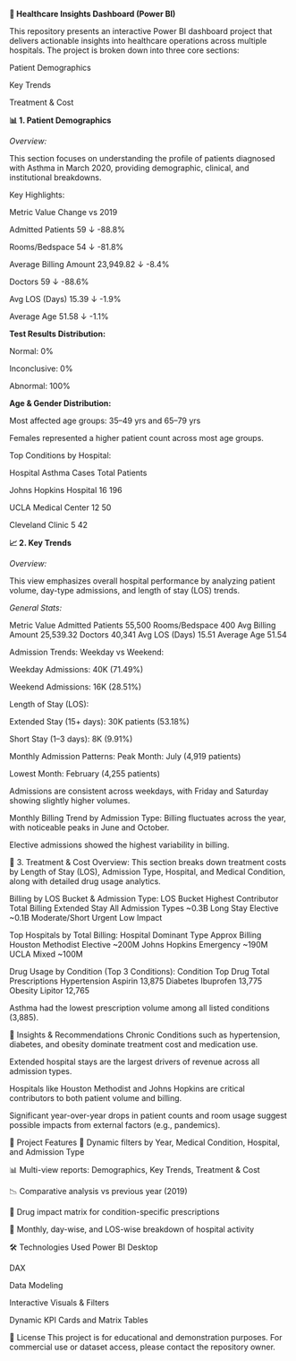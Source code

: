 **🏥 Healthcare Insights Dashboard (Power BI)**

This repository presents an interactive Power BI dashboard project that delivers actionable insights into healthcare operations across multiple hospitals. The project is broken down into three core sections:

Patient Demographics

Key Trends

Treatment & Cost

**📊 1. Patient Demographics**

_Overview:_

This section focuses on understanding the profile of patients diagnosed with Asthma in March 2020, providing demographic, clinical, and institutional breakdowns.

Key Highlights:

Metric	Value	Change vs 2019

Admitted Patients	59	↓ -88.8%

Rooms/Bedspace	54	↓ -81.8%

Average Billing Amount	23,949.82	↓ -8.4%

Doctors	59	↓ -88.6%

Avg LOS (Days)	15.39	↓ -1.9%

Average Age	51.58	↓ -1.1%

**Test Results Distribution:**

Normal: 0%

Inconclusive: 0%

Abnormal: 100%

**Age & Gender Distribution:**

Most affected age groups: 35–49 yrs and 65–79 yrs

Females represented a higher patient count across most age groups.

Top Conditions by Hospital:

Hospital	Asthma Cases	Total Patients

Johns Hopkins Hospital	16	196

UCLA Medical Center	12	50

Cleveland Clinic	5	42

**📈 2. Key Trends**

_Overview:_

This view emphasizes overall hospital performance by analyzing patient volume, day-type admissions, and length of stay (LOS) trends.

*General Stats:*

Metric	Value
Admitted Patients	55,500
Rooms/Bedspace	400
Avg Billing Amount	25,539.32
Doctors	40,341
Avg LOS (Days)	15.51
Average Age	51.54

Admission Trends:
Weekday vs Weekend:

Weekday Admissions: 40K (71.49%)

Weekend Admissions: 16K (28.51%)

Length of Stay (LOS):

Extended Stay (15+ days): 30K patients (53.18%)

Short Stay (1–3 days): 8K (9.91%)

Monthly Admission Patterns:
Peak Month: July (4,919 patients)

Lowest Month: February (4,255 patients)

Admissions are consistent across weekdays, with Friday and Saturday showing slightly higher volumes.

Monthly Billing Trend by Admission Type:
Billing fluctuates across the year, with noticeable peaks in June and October.

Elective admissions showed the highest variability in billing.

💊 3. Treatment & Cost
Overview:
This section breaks down treatment costs by Length of Stay (LOS), Admission Type, Hospital, and Medical Condition, along with detailed drug usage analytics.

Billing by LOS Bucket & Admission Type:
LOS Bucket	Highest Contributor	Total Billing
Extended Stay	All Admission Types	~0.3B
Long Stay	Elective	~0.1B
Moderate/Short	Urgent	Low Impact

Top Hospitals by Total Billing:
Hospital	Dominant Type	Approx Billing
Houston Methodist	Elective	~200M
Johns Hopkins	Emergency	~190M
UCLA	Mixed	~100M

Drug Usage by Condition (Top 3 Conditions):
Condition	Top Drug	Total Prescriptions
Hypertension	Aspirin	13,875
Diabetes	Ibuprofen	13,775
Obesity	Lipitor	12,765

Asthma had the lowest prescription volume among all listed conditions (3,885).

📌 Insights & Recommendations
Chronic Conditions such as hypertension, diabetes, and obesity dominate treatment cost and medication use.

Extended hospital stays are the largest drivers of revenue across all admission types.

Hospitals like Houston Methodist and Johns Hopkins are critical contributors to both patient volume and billing.

Significant year-over-year drops in patient counts and room usage suggest possible impacts from external factors (e.g., pandemics).

📂 Project Features
🔄 Dynamic filters by Year, Medical Condition, Hospital, and Admission Type

📊 Multi-view reports: Demographics, Key Trends, Treatment & Cost

📉 Comparative analysis vs previous year (2019)

💉 Drug impact matrix for condition-specific prescriptions

📅 Monthly, day-wise, and LOS-wise breakdown of hospital activity

🛠️ Technologies Used
Power BI Desktop

DAX

Data Modeling

Interactive Visuals & Filters

Dynamic KPI Cards and Matrix Tables

📎 License
This project is for educational and demonstration purposes. For commercial use or dataset access, please contact the repository owner.
